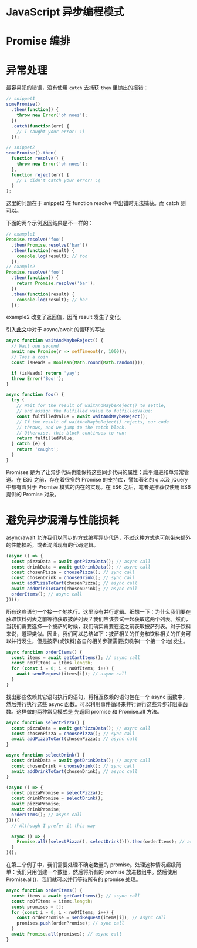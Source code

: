 # JavaScript 异步编程模式

# Promise 编排

# 异常处理

最容易犯的错误，没有使用 `catch` 去捕获 `then` 里抛出的报错：

```js
// snippet1
somePromise()
  .then(function() {
    throw new Error('oh noes');
  })
  .catch(function(err) {
    // I caught your error! :)
  });

// snippet2
somePromise().then(
  function resolve() {
    throw new Error('oh noes');
  },
  function reject(err) {
    // I didn't catch your error! :(
  }
);
```

这里的问题在于 snippet2 在 function resolve 中出错时无法捕获。而 catch 则可以。

下面的两个示例返回结果是不一样的：

```js
// example1
Promise.resolve('foo')
  .then(Promise.resolve('bar'))
  .then(function(result) {
    console.log(result); // foo
  });
// example2
Promise.resolve('foo')
  .then(function() {
    return Promise.resolve('bar');
  })
  .then(function(result) {
    console.log(result); // bar
  });
```

example2 改变了返回值，因而 result 发生了变化。

引入[此文](https://blog.lavrton.com/javascript-loops-how-to-handle-async-await-6252dd3c795)中对于 async/await 的循环的写法

```js
async function waitAndMaybeReject() {
  // Wait one second
  await new Promise(r => setTimeout(r, 1000));
  // Toss a coin
  const isHeads = Boolean(Math.round(Math.random()));

  if (isHeads) return 'yay';
  throw Error('Boo!');
}

async function foo() {
  try {
    // Wait for the result of waitAndMaybeReject() to settle,
    // and assign the fulfilled value to fulfilledValue:
    const fulfilledValue = await waitAndMaybeReject();
    // If the result of waitAndMaybeReject() rejects, our code
    // throws, and we jump to the catch block.
    // Otherwise, this block continues to run:
    return fulfilledValue;
  } catch (e) {
    return 'caught';
  }
}
```

Promises 是为了让异步代码也能保持这些同步代码的属性：扁平缩进和单异常管道。在 ES6 之前，存在着很多的 Promise 的支持库，譬如著名的 q 以及 jQuery 中都有着对于 Promise 模式的内在的实现。在 ES6 之后，笔者是推荐仅使用 ES6 提供的 Promise 对象。

# 避免异步混淆与性能损耗

async/await 允许我们以同步的方式编写异步代码，不过这种方式也可能带来额外的性能损耗，或者混淆现有的代码逻辑。

```js
(async () => {
  const pizzaData = await getPizzaData(); // async call
  const drinkData = await getDrinkData(); // async call
  const chosenPizza = choosePizza(); // sync call
  const chosenDrink = chooseDrink(); // sync call
  await addPizzaToCart(chosenPizza); // async call
  await addDrinkToCart(chosenDrink); // async call
  orderItems(); // async call
})();
```

所有这些语句一个接一个地执行。这里没有并行逻辑。细想一下：为什么我们要在获取饮料列表之前等待获取披萨列表？我们应该尝试一起获取这两个列表。然而，当我们需要选择一个披萨的时候，我们确实需要在这之前获取披萨列表。对于饮料来说，道理类似。因此，我们可以总结如下：披萨相关的任务和饮料相关的任务可以并行发生，但是披萨(或饮料)各自的相关步骤需要按顺序(一个接一个地)发生。

```js
async function orderItems() {
  const items = await getCartItems(); // async call
  const noOfItems = items.length;
  for (const i = 0; i < noOfItems; i++) {
    await sendRequest(items[i]); // async call
  }
}
```

找出那些依赖其它语句执行的语句，将相互依赖的语句包在一个 async 函数中，然后并行执行这些 async 函数。可以利用事件循环来并行运行这些异步非阻塞函数。这样做的两种常见模式是 先返回 promise 和 Promise.all 方法。

```js
async function selectPizza() {
  const pizzaData = await getPizzaData(); // async call
  const chosenPizza = choosePizza(); // sync call
  await addPizzaToCart(chosenPizza); // async call
}

async function selectDrink() {
  const drinkData = await getDrinkData(); // async call
  const chosenDrink = chooseDrink(); // sync call
  await addDrinkToCart(chosenDrink); // async call
}

(async () => {
  const pizzaPromise = selectPizza();
  const drinkPromise = selectDrink();
  await pizzaPromise;
  await drinkPromise;
  orderItems(); // async call
})()(
  // Although I prefer it this way

  async () => {
    Promise.all([selectPizza(), selectDrink()]).then(orderItems); // async call
  }
)();
```

在第二个例子中，我们需要处理不确定数量的 promise。处理这种情况超级简单：我们只用创建一个数组，然后将所有的 promise 放进数组中。然后使用 Promise.all()，我们就可以并行等待所有的 promise 处理。

```js
async function orderItems() {
  const items = await getCartItems(); // async call
  const noOfItems = items.length;
  const promises = [];
  for (const i = 0; i < noOfItems; i++) {
    const orderPromise = sendRequest(items[i]); // async call
    promises.push(orderPromise); // sync call
  }
  await Promise.all(promises); // async call
}
```
